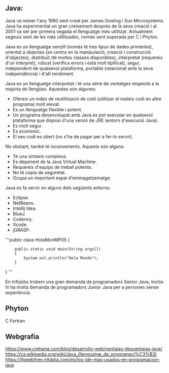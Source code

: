 ## Java:

Java va neixer l'any 1990 sent creat per James Gosling i Sun Microsystems. Java ha experimentat un gran creixement després de la seva creació i al 2001
va ser per primera vegada el llenguatge més utilitzat. Actualment segeuix sent de les més utilitzades, només sent superada per C i Phyton.

Java es un llenguatge senzill (només té tres tipus de dades primàries), orientat a objectes (se centra en la manipulació, creació i construcció
d'objectes), distribuït (té moltes classes disponibles), interpretat (requereix d'un interpret), robust (verifica errors i està molt tipificat), segur,
independent de qualsevol plataforma, portable (relacionat amb la seva independència) i d'alt rendiment.

Java es un llenguatge interpretat i té una sèrie de ventatges respecte a la majoria de llengües. Aquestes són algunes:

- Ofereix un index de reutilització de codi (utilitzar el mateix codi en altre programa) molt elevat.
- Es un llenguatge flexible i potent.
- Un programa desenvolupat amb Java es pot executar en qualsevol plataforma que disposi d'una versió de JRE (entorn d'execució Java).
- Es molt segur.
- Es econòmic.
- El seu codi es obert (no s'ha de pagar per a fer-lo servir).

No obstant, també té inconvenients. Aquests són alguns:

- Té una sintaxis complexa.
- Es depenent de la Java Virtual Machine.
- Requereix d'equips de treball potents.
- No té copia de seguretat.
- Ocupa un important espai d'emmagatzematge.

Java es fa servir en alguns dels següents entorns:

- Eclipse.
- NetBeans.
- Intellij Idea.
- BlueJ.
- Codenvy.
- Xcode.
- jGRASP.

'''public class HolaMonMP05 {

        public static void main(String args[])
        {
            System.out.println("Hola Mundo");
        }
}
'''

En infojobs trobem una gran demanda de programadors Senior Java, inclós hi ha molta demanda de programadors Junior Java per a persones sense experiència.
## Phyton
C
Fortran

## Webgrafia
https://www.crehana.com/blog/desarrollo-web/ventajas-desventajas-java/
https://ca.wikipedia.org/wiki/Java_(llenguatge_de_programaci%C3%B3)
https://ifgeekthen.nttdata.com/es/los-ide-mas-usados-en-programacion-java
